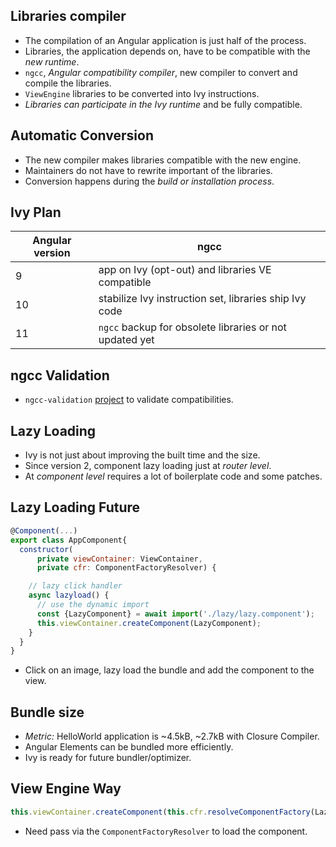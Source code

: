 ## Libraries compiler

- The compilation of an Angular application is just half of the process.
- Libraries, the application depends on, have to be compatible with the *new runtime*.
- `ngcc`, *Angular compatibility compiler*, new compiler to convert and compile the libraries.
- `ViewEngine` libraries to be converted into Ivy instructions.
- *Libraries can participate in the Ivy runtime* and be fully compatible.


## Automatic Conversion

- The new compiler makes libraries compatible with the new engine.
- Maintainers do not have to rewrite important of the libraries.
- Conversion happens during the *build or installation process*.


## Ivy Plan

| Angular version  | ngcc           |
| ---------------- |------------------------------------------------------ |
| 9                |app on Ivy (opt-out) and libraries VE compatible       |
| 10               |stabilize Ivy instruction set, libraries ship Ivy code |
| 11               |`ngcc` backup for obsolete libraries or not updated yet|


## ngcc Validation

- `ngcc-validation` [project](https://github.com/angular/ngcc-validation) to validate compatibilities.


## Lazy Loading

- Ivy is not just about improving the built time and the size.
- Since version 2, component lazy loading just at *router level*. 
- At *component level* requires a lot of boilerplate code and some patches.


## Lazy Loading Future

```javascript
@Component(...)
export class AppComponent{
  constructor(
      private viewContainer: ViewContainer,
      private cfr: ComponentFactoryResolver) {

    // lazy click handler
    async lazyload() {
      // use the dynamic import
      const {LazyComponent} = await import('./lazy/lazy.component');
      this.viewContainer.createComponent(LazyComponent);
    }
  }
}
```

- Click on an image, lazy load the bundle and add the component to the view.


## Bundle size

- *Metric:* HelloWorld application is ~4.5kB, ~2.7kB with Closure Compiler.
- Angular Elements can be bundled more efficiently.
- Ivy is ready for future bundler/optimizer.


## View Engine Way

```javascript
this.viewContainer.createComponent(this.cfr.resolveComponentFactory(LazyComponent));
```

- Need pass via the `ComponentFactoryResolver` to load the component.
